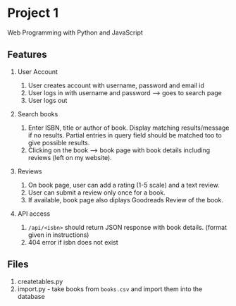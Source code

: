 # Project 1

Web Programming with Python and JavaScript


## Features

1. User Account 
    1. User creates account with username, password and email id
    2. User logs in with username and password --> goes to search page
    3. User logs out

2. Search books
    1. Enter ISBN, title or author of book. Display matching results/message if no results. Partial entries in query field should be matched too to give possible results.
    2. Clicking on the book --> book page with book details including reviews (left on my website).

3. Reviews
    1. On book page, user can add a rating (1-5 scale) and a text review. 
    2. User can submit a review only once for a book.
    3. If available, book page also diplays Goodreads Review of the book.

4. API access
    1. `/api/<isbn>` should return JSON response with book details. (format given in instructions)
    2. 404 error if isbn does not exist

## Files 

1. createtables.py
2. import.py - take books from `books.csv` and import them into the database

